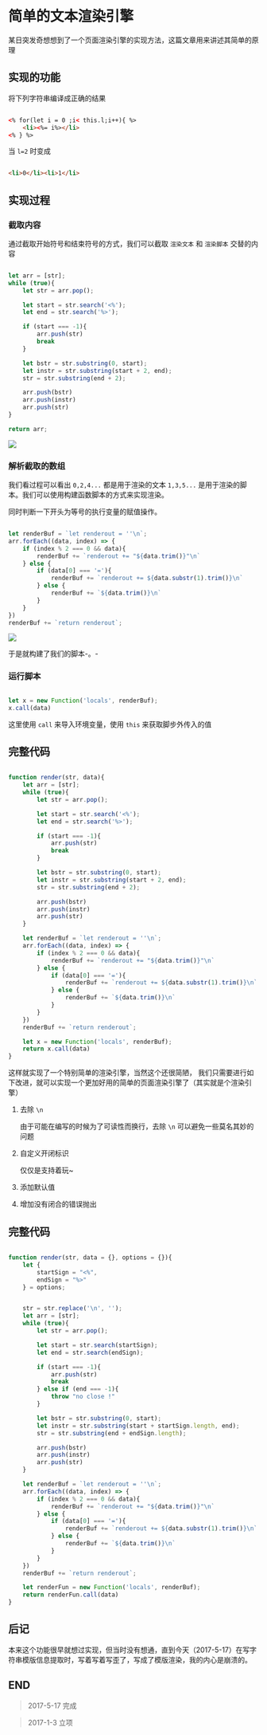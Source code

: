 # 简单的文本渲染引擎

某日突发奇想想到了一个页面渲染引擎的实现方法，这篇文章用来讲述其简单的原理

## 实现的功能

将下列字符串编译成正确的结果

``` html

<% for(let i = 0 ;i< this.l;i++){ %>
    <li><%= i%></li>
<% } %>

```

当 `l=2` 时变成

``` html

<li>0</li><li>1</li>

```

## 实现过程

### 截取内容

通过截取开始符号和结束符号的方式，我们可以截取 `渲染文本` 和 `渲染脚本` 交替的内容

``` javascript

let arr = [str];
while (true){
    let str = arr.pop();

    let start = str.search('<%');
    let end = str.search('%>');

    if (start === -1){
        arr.push(str)
        break
    }

    let bstr = str.substring(0, start);
    let instr = str.substring(start + 2, end);
    str = str.substring(end + 2);

    arr.push(bstr)
    arr.push(instr)
    arr.push(str)
}

return arr;

```

![](http://o7yupdhjc.bkt.clouddn.com/17-5-17/66075025-file_1495027210281_87f8.png)

### 解析截取的数组

我们看过程可以看出 `0,2,4...` 都是用于渲染的文本 `1,3,5...` 是用于渲染的脚本。我们可以使用构建函数脚本的方式来实现渲染。

同时判断一下开头为等号的执行变量的赋值操作。

``` javascript

let renderBuf = `let renderout = ''\n`;
arr.forEach((data, index) => {
    if (index % 2 === 0 && data){
        renderBuf += `renderout += "${data.trim()}"\n`
    } else {
        if (data[0] === '='){
            renderBuf += `renderout += ${data.substr(1).trim()}\n`
        } else {
            renderBuf += `${data.trim()}\n`
        }
    }
})
renderBuf += `return renderout`;

```

![](http://o7yupdhjc.bkt.clouddn.com/17-5-17/94350714-file_1495027591430_16788.png)

于是就构建了我们的脚本-。-

### 运行脚本

``` javascript

let x = new Function('locals', renderBuf);
x.call(data)

```

这里使用 `call` 来导入环境变量，使用 `this` 来获取脚步外传入的值

## 完整代码

``` javascript

function render(str, data){
    let arr = [str];
    while (true){
        let str = arr.pop();

        let start = str.search('<%');
        let end = str.search('%>');

        if (start === -1){
            arr.push(str)
            break
        }

        let bstr = str.substring(0, start);
        let instr = str.substring(start + 2, end);
        str = str.substring(end + 2);

        arr.push(bstr)
        arr.push(instr)
        arr.push(str)
    }

    let renderBuf = `let renderout = ''\n`;
    arr.forEach((data, index) => {
        if (index % 2 === 0 && data){
            renderBuf += `renderout += "${data.trim()}"\n`
        } else {
            if (data[0] === '='){
                renderBuf += `renderout += ${data.substr(1).trim()}\n`
            } else {
                renderBuf += `${data.trim()}\n`
            }
        }
    })
    renderBuf += `return renderout`;

    let x = new Function('locals', renderBuf);
    return x.call(data)
}

```

这样就实现了一个特别简单的渲染引擎，当然这个还很简陋，
我们只需要进行如下改进，就可以实现一个更加好用的简单的页面渲染引擎了（其实就是个渲染引擎）

1.  去除 `\n`

    由于可能在编写的时候为了可读性而换行，去除 `\n` 可以避免一些莫名其妙的问题

2.  自定义开闭标识

    仅仅是支持着玩~

3.  添加默认值

4.  增加没有闭合的错误抛出

## 完整代码

``` javascript

function render(str, data = {}, options = {}){
    let {
        startSign = "<%",
        endSign = "%>"
    } = options;


    str = str.replace('\n', '');
    let arr = [str];
    while (true){
        let str = arr.pop();

        let start = str.search(startSign);
        let end = str.search(endSign);

        if (start === -1){
            arr.push(str)
            break
        } else if (end === -1){
            throw "no close !"
        }

        let bstr = str.substring(0, start);
        let instr = str.substring(start + startSign.length, end);
        str = str.substring(end + endSign.length);

        arr.push(bstr)
        arr.push(instr)
        arr.push(str)
    }

    let renderBuf = `let renderout = ''\n`;
    arr.forEach((data, index) => {
        if (index % 2 === 0 && data){
            renderBuf += `renderout += "${data.trim()}"\n`
        } else {
            if (data[0] === '='){
                renderBuf += `renderout += ${data.substr(1).trim()}\n`
            } else {
                renderBuf += `${data.trim()}\n`
            }
        }
    })
    renderBuf += `return renderout`;

    let renderFun = new Function('locals', renderBuf);
    return renderFun.call(data)
}

```

## 后记

本来这个功能很早就想过实现，但当时没有想通，直到今天（2017-5-17）在写字符串模版信息提取时，写着写着写歪了，写成了模版渲染，我的内心是崩溃的。

## END

> 2017-5-17 完成

> 2017-1-3 立项
